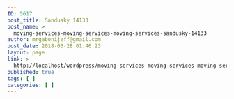 ```yaml
---
ID: 5617
post_title: Sandusky 14133
post_name: >
  moving-services-moving-services-moving-services-sandusky-14133
author: mrgabonijeff@gmail.com
post_date: 2018-03-28 01:46:23
layout: page
link: >
  http://localhost/wordpress/moving-services-moving-services-moving-services-sandusky-14133/
published: true
tags: [ ]
categories: [ ]
---
```

